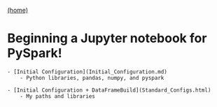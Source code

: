 [(home)](https://dmerz75.github.io/spark2_dfanalysis)

# Beginning a Jupyter notebook for PySpark!

    - [Initial Configuration](Initial_Configuration.md)
        - Python libraries, pandas, numpy, and pyspark

    - [Initial Configuration + DataFrameBuild](Standard_Configs.html)
        - My paths and libraries 
